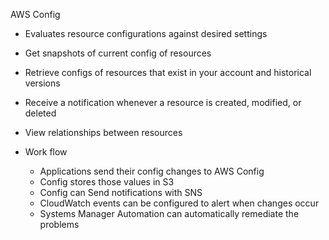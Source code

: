 AWS Config

- Evaluates resource configurations against desired settings
- Get snapshots of current config of resources
- Retrieve configs of resources that exist in your account and historical versions
- Receive a notification whenever a resource is created, modified, or deleted
- View relationships between resources
- Work flow
    
    - Applications send their config changes to AWS Config
    - Config stores those values in S3
    - Config can Send notifications with SNS
    - CloudWatch events can be configured to alert when changes occur
    - Systems Manager Automation can automatically remediate the problems